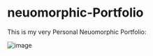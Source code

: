 # neuomorphic-Portfolio

This is my very Personal Neuomorphic Portfolio:

![image](https://user-images.githubusercontent.com/79619944/219941269-0eb58bcd-3367-4c0a-ba2f-7363a81dc857.png)
